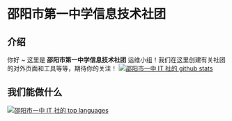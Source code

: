 # 邵阳市第一中学信息技术社团
## 介绍
你好 ~ 这里是 **邵阳市第一中学信息技术社团** 运维小组！我们在这里创建有关社团的对外页面和工具等等，期待你的关注！
[![邵阳市一中 IT 社的 github stats](https://github-readme-stats.vercel.app/api?username=Sysyz-itcom&theme=white-gray)](https://github.com/sysyz-itcom)

## 我们能做什么
[![邵阳市一中 IT 社的 top languages](https://github-readme-stats.vercel.app/api/top-langs/?username=Sysyz-itcom&theme=white-gray)](https://github.com/sysyz-itcom)
